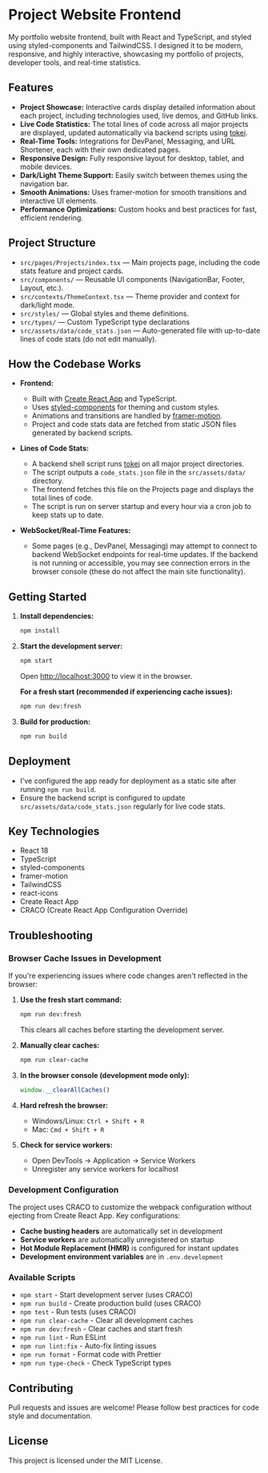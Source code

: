 # Project Website Frontend

My portfolio website frontend, built with React and TypeScript, and styled using styled-components and TailwindCSS. I designed it to be modern, responsive, and highly interactive, showcasing my portfolio of projects, developer tools, and real-time statistics.

## Features

- **Project Showcase:** Interactive cards display detailed information about each project, including technologies used, live demos, and GitHub links.
- **Live Code Statistics:** The total lines of code across all major projects are displayed, updated automatically via backend scripts using [tokei](https://github.com/XAMPPRocky/tokei).
- **Real-Time Tools:** Integrations for DevPanel, Messaging, and URL Shortener, each with their own dedicated pages.
- **Responsive Design:** Fully responsive layout for desktop, tablet, and mobile devices.
- **Dark/Light Theme Support:** Easily switch between themes using the navigation bar.
- **Smooth Animations:** Uses framer-motion for smooth transitions and interactive UI elements.
- **Performance Optimizations:** Custom hooks and best practices for fast, efficient rendering.

## Project Structure

- `src/pages/Projects/index.tsx` — Main projects page, including the code stats feature and project cards.
- `src/components/` — Reusable UI components (NavigationBar, Footer, Layout, etc.).
- `src/contexts/ThemeContext.tsx` — Theme provider and context for dark/light mode.
- `src/styles/` — Global styles and theme definitions.
- `src/types/` — Custom TypeScript type declarations
- `src/assets/data/code_stats.json` — Auto-generated file with up-to-date lines of code stats (do not edit manually).

## How the Codebase Works

- **Frontend:**
  - Built with [Create React App](https://github.com/facebook/create-react-app) and TypeScript.
  - Uses [styled-components](https://styled-components.com/) for theming and custom styles.
  - Animations and transitions are handled by [framer-motion](https://www.framer.com/motion/).
  - Project and code stats data are fetched from static JSON files generated by backend scripts.

- **Lines of Code Stats:**
  - A backend shell script runs [tokei](https://github.com/XAMPPRocky/tokei) on all major project directories.
  - The script outputs a `code_stats.json` file in the `src/assets/data/` directory.
  - The frontend fetches this file on the Projects page and displays the total lines of code.
  - The script is run on server startup and every hour via a cron job to keep stats up to date.

- **WebSocket/Real-Time Features:**
  - Some pages (e.g., DevPanel, Messaging) may attempt to connect to backend WebSocket endpoints for real-time updates. If the backend is not running or accessible, you may see connection errors in the browser console (these do not affect the main site functionality).

## Getting Started

1. **Install dependencies:**
   ```bash
   npm install
   ```
2. **Start the development server:**
   ```bash
   npm start
   ```
   Open [http://localhost:3000](http://localhost:3000) to view it in the browser.

   **For a fresh start (recommended if experiencing cache issues):**
   ```bash
   npm run dev:fresh
   ```

3. **Build for production:**
   ```bash
   npm run build
   ```

## Deployment

- I've configured the app ready for deployment as a static site after running `npm run build`.
- Ensure the backend script is configured to update `src/assets/data/code_stats.json` regularly for live code stats.

## Key Technologies
- React 18
- TypeScript
- styled-components
- framer-motion
- TailwindCSS
- react-icons
- Create React App
- CRACO (Create React App Configuration Override)

## Troubleshooting

### Browser Cache Issues in Development

If you're experiencing issues where code changes aren't reflected in the browser:

1. **Use the fresh start command:**
   ```bash
   npm run dev:fresh
   ```
   This clears all caches before starting the development server.

2. **Manually clear caches:**
   ```bash
   npm run clear-cache
   ```

3. **In the browser console (development mode only):**
   ```javascript
   window.__clearAllCaches()
   ```

4. **Hard refresh the browser:**
   - Windows/Linux: `Ctrl + Shift + R`
   - Mac: `Cmd + Shift + R`

5. **Check for service workers:**
   - Open DevTools → Application → Service Workers
   - Unregister any service workers for localhost

### Development Configuration

The project uses CRACO to customize the webpack configuration without ejecting from Create React App. Key configurations:

- **Cache busting headers** are automatically set in development
- **Service workers** are automatically unregistered on startup
- **Hot Module Replacement (HMR)** is configured for instant updates
- **Development environment variables** are in `.env.development`

### Available Scripts

- `npm start` - Start development server (uses CRACO)
- `npm run build` - Create production build (uses CRACO)
- `npm test` - Run tests (uses CRACO)
- `npm run clear-cache` - Clear all development caches
- `npm run dev:fresh` - Clear caches and start fresh
- `npm run lint` - Run ESLint
- `npm run lint:fix` - Auto-fix linting issues
- `npm run format` - Format code with Prettier
- `npm run type-check` - Check TypeScript types

## Contributing
Pull requests and issues are welcome! Please follow best practices for code style and documentation.

## License
This project is licensed under the MIT License.
